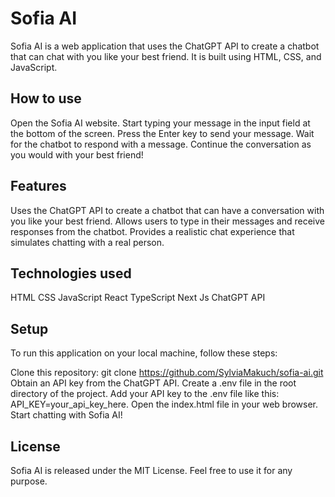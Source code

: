 # Sofia AI
Sofia AI is a web application that uses the ChatGPT API to create a chatbot that can chat with you like your best friend. It is built using HTML, CSS, and JavaScript.

## How to use
Open the Sofia AI website.
Start typing your message in the input field at the bottom of the screen.
Press the Enter key to send your message.
Wait for the chatbot to respond with a message.
Continue the conversation as you would with your best friend!

## Features
Uses the ChatGPT API to create a chatbot that can have a conversation with you like your best friend.
Allows users to type in their messages and receive responses from the chatbot.
Provides a realistic chat experience that simulates chatting with a real person.

## Technologies used
HTML
CSS
JavaScript
React
TypeScript 
Next Js
ChatGPT API
 

## Setup
To run this application on your local machine, follow these steps:

Clone this repository: git clone https://github.com/SylviaMakuch/sofia-ai.git
Obtain an API key from the ChatGPT API.
Create a .env file in the root directory of the project.
Add your API key to the .env file like this: API_KEY=your_api_key_here.
Open the index.html file in your web browser.
Start chatting with Sofia AI!

## License
Sofia AI is released under the MIT License. Feel free to use it for any purpose.